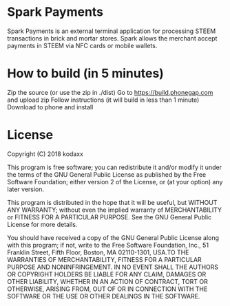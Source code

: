 # Spark Payments
Spark Payments is an external terminal application for processing STEEM transactions in brick and mortar stores. Spark allows the merchant accept payments in STEEM via NFC cards or mobile wallets.

# How to build (in 5 minutes)
Zip the source (or use the zip in ./dist)
Go to https://build.phonegap.com and upload zip
Follow instructions (it will build in less than 1 minute)
Download to phone and install

# License
Copyright (C) 2018 kodaxx

This program is free software; you can redistribute it and/or modify it under the terms of the GNU General Public License as published by the Free Software Foundation; either version 2 of the License, or (at your option) any later version.

This program is distributed in the hope that it will be useful, but WITHOUT ANY WARRANTY; without even the implied warranty of MERCHANTABILITY or FITNESS FOR A PARTICULAR PURPOSE. See the GNU General Public License for more details.

You should have received a copy of the GNU General Public License along with this program; if not, write to the Free Software Foundation, Inc., 51 Franklin Street, Fifth Floor, Boston, MA 02110-1301, USA.TO THE WARRANTIES OF MERCHANTABILITY, FITNESS FOR A PARTICULAR PURPOSE AND NONINFRINGEMENT. IN NO EVENT SHALL THE AUTHORS OR COPYRIGHT HOLDERS BE LIABLE FOR ANY CLAIM, DAMAGES OR OTHER LIABILITY, WHETHER IN AN ACTION OF CONTRACT, TORT OR OTHERWISE, ARISING FROM, OUT OF OR IN CONNECTION WITH THE SOFTWARE OR THE USE OR OTHER DEALINGS IN THE SOFTWARE.
